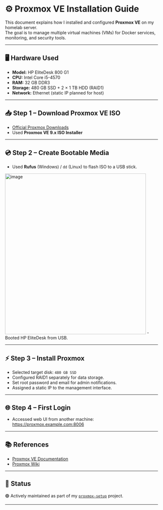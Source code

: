 # ⚙️ Proxmox VE Installation Guide

This document explains how I installed and configured **Proxmox VE** on my homelab server.  
The goal is to manage multiple virtual machines (VMs) for Docker services, monitoring, and security tools.

---

## 🖥️ Hardware Used
- **Model:** HP EliteDesk 800 G1  
- **CPU:** Intel Core i5-4570  
- **RAM:** 32 GB DDR3  
- **Storage:** 480 GB SSD + 2 × 1 TB HDD (RAID1)  
- **Network:** Ethernet (static IP planned for host)  

---

## 📥 Step 1 – Download Proxmox VE ISO
- [Official Proxmox Downloads](https://www.proxmox.com/en/downloads)  
- Used **Proxmox VE 9.x ISO Installer**

---

## 💿 Step 2 – Create Bootable Media
- Used **Rufus** (Windows) / `dd` (Linux) to flash ISO to a USB stick.
<img width="464" height="531" alt="image" src="https://github.com/user-attachments/assets/9cd947eb-c7de-43c5-9975-21ffa657da46" />
- Booted HP EliteDesk from USB.

---

## ⚡ Step 3 – Install Proxmox
- Selected target disk: `480 GB SSD`
- Configured RAID1 separately for data storage.
- Set root password and email for admin notifications.
- Assigned a static IP to the management interface.

---

## 🌐 Step 4 – First Login
- Accessed web UI from another machine: https://proxmox.example.com:8006

---

## 📚 References

- [Proxmox VE Documentation](https://pve.proxmox.com/pve-docs/?utm_source=chatgpt.com)
- [Proxmox Wiki](https://pve.proxmox.com/wiki/Main_Page?utm_source=chatgpt.com)

---

## 🚧 Status

🟢 Actively maintained as part of my [`proxmox-setup`](https://github.com/raoulmoise/proxmox-setup) project.

---

